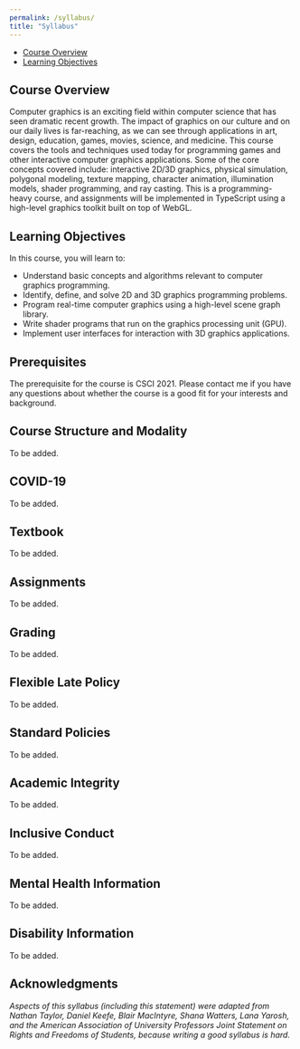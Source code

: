 ```yaml
---
permalink: /syllabus/
title: "Syllabus"
---
```


<!-- TOC -->

- [Course Overview](course-overview)
- [Learning Objectives](learning-objectives)


<!-- /TOC -->

## Course Overview

Computer graphics is an exciting field within computer science that has seen dramatic recent growth. The impact of graphics on our culture and on our daily lives is far-reaching, as we can see through applications in art, design, education, games, movies, science, and medicine. This course covers the tools and techniques used today for programming games and other interactive computer graphics applications. Some of the core concepts covered include: interactive 2D/3D graphics, physical simulation, polygonal modeling, texture mapping, character animation, illumination models, shader programming, and ray casting. This is a programming-heavy course, and assignments will be implemented in TypeScript using a high-level graphics toolkit built on top of WebGL. 

## Learning Objectives

In this course, you will learn to:
- Understand basic concepts and algorithms relevant to computer graphics programming.
- Identify, define, and solve 2D and 3D graphics programming problems.
- Program real-time computer graphics using a high-level scene graph library.
- Write shader programs that run on the graphics processing unit (GPU).
- Implement user interfaces for interaction with 3D graphics applications.

## Prerequisites

The prerequisite for the course is CSCI 2021. Please contact me if you have any questions about whether the course is a good fit for your interests and background.

## Course Structure and Modality

To be added.

## COVID-19

To be added.

## Textbook

To be added.

## Assignments

To be added.

## Grading

To be added.

## Flexible Late Policy

To be added.

## Standard Policies

To be added.

## Academic Integrity

To be added.

## Inclusive Conduct

To be added.

## Mental Health Information

To be added.

## Disability Information

To be added.

## Acknowledgments

*Aspects of this syllabus (including this statement) were adapted from Nathan Taylor, Daniel Keefe, Blair MacIntyre, Shana Watters, Lana Yarosh, and the American Association of University Professors Joint Statement on Rights and Freedoms of Students, because writing a good syllabus is hard.*
